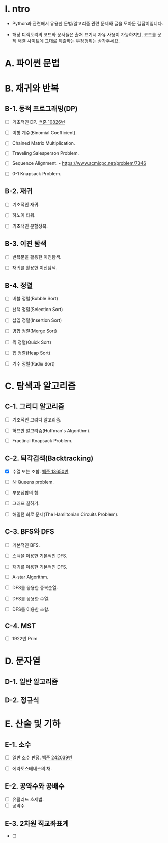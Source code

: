 # I. ntro

- Python과 관련해서 유용한 문법/알고리즘 관련 문제와 글을 모아둔 길잡이입니다.

- 해당 디렉토리의 코드와 문서들은 출처 표기시 자유 사용이 가능하지만, 코드를 문제 해결 사이트에 그대로 제출하는 부정행위는 삼가주세요.

# A. 파이썬 문법

# B. 재귀와 반복

## B-1. 동적 프로그래밍(DP)

- [ ] 기초적인 DP. [백준 10826번](./2023-02/BOJ-10826.py)

- [ ] 이항 계수(Binomial Coefficient).

- [ ] Chained Matrix Multiplication.

- [ ] Traveling Salesperson Problem.

- [ ] Sequence Alignment. - https://www.acmicpc.net/problem/7346

- [ ] 0-1 Knapsack Problem.

## B-2. 재귀

- [ ] 기초적인 재귀.

- [ ] 하노이 타워.

- [ ] 기초적인 분할정복.

## B-3. 이진 탐색

- [ ] 반복문을 활용한 이진탐색.

- [ ] 재귀를 활용한 이진탐색.

## B-4. 정렬

- [ ] 버블 정렬(Bubble Sort)

- [ ] 선택 정렬(Selection Sort)

- [ ] 삽입 정렬(Insertion Sort)

- [ ] 병합 정렬(Merge Sort)

- [ ] 퀵 정렬(Quick Sort)

- [ ] 힙 정렬(Heap Sort)

- [ ] 기수 정렬(Radix Sort) 

# C. 탐색과 알고리즘

## C-1. 그리디 알고리즘

- [ ] 기초적인 그리디 알고리즘.

- [ ] 허프만 알고리즘(Huffman's Algorithm).

- [ ] Fractinal Knapsack Problem.

## C-2. 퇴각검색(Backtracking)

- [x] 수열 또는 조합. [백준 13650번](./2023-02/BOJ-13650.py)

- [ ] N-Queens problem.

- [ ] 부분집합의 합.

- [ ] 그래프 칠하기.

- [ ] 해밀턴 회로 문제(The Hamiltonian Circuits Problem).

## C-3. BFS와 DFS

- [ ] 기본적인 BFS.

- [ ] 스택을 이용한 기본적인 DFS.

- [ ] 재귀를 이용한 기본적인 DFS.

- [ ] A-star Algorithm.

- [ ] DFS를 응용한 중복순열.

- [ ] DFS를 응용한 수열.

- [ ] DFS를 이용한 조합.

## C-4. MST

- [ ] 1922번 Prim

# D. 문자열

## D-1. 일반 알고리즘

## D-2. 정규식

# E. 산술 및 기하

## E-1. 소수

- [ ] 일반 소수 판정. [백준 242039번](./2023-02/BOJ-24039.py)

- [ ] 에라토스테네스의 채. 

## E-2. 공약수와 공배수

- [ ] 유클리드 호제법. 
- [ ] 공약수

## E-3. 2차원 직교좌표계

- [ ] 
